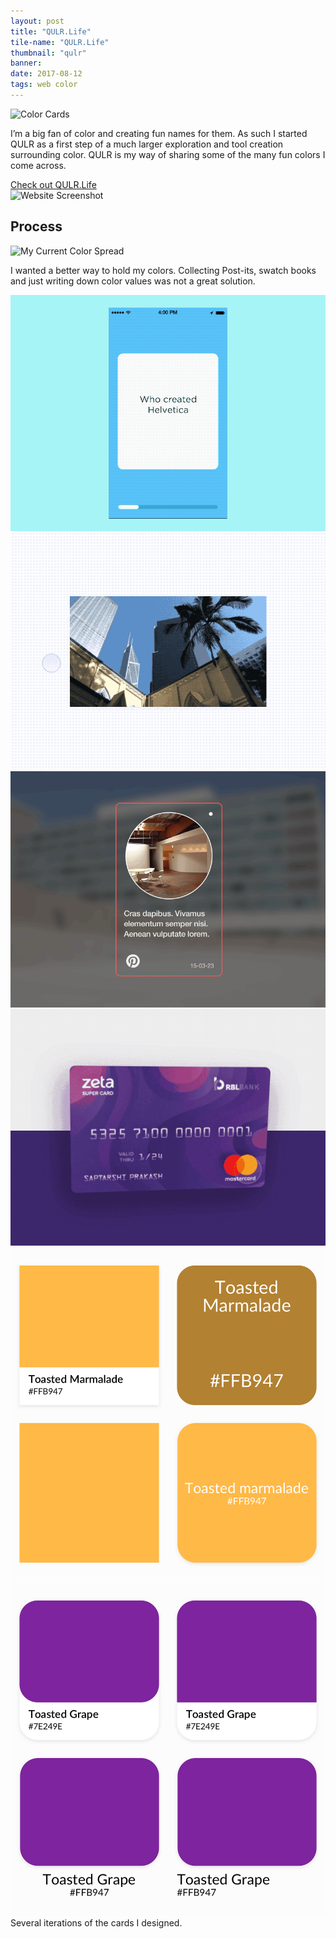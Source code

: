 ```yaml
---
layout: post
title: "QULR.Life"
tile-name: "QULR.Life"
thumbnail: "qulr"
banner:
date: 2017-08-12
tags: web color
---
```


<div class="image-container"><img src="../img/qulr/colorCards.png" alt="Color Cards"/></div>

I’m a big fan of color and creating fun names for them. As such I started QULR as a first step of a much larger exploration and tool creation surrounding color. QULR is my way of sharing some of the many fun colors I come across.

<div>
  <a target="_blank" href="http://QULR.Life">
      <div class="qulrButton contentButton"> Check out QULR.Life
      </div>
  </a>
</div>
<div class="image-container"><img src="../img/qulr/screenshot.png" alt="Website Screenshot"/></div>

## Process

<div class="image-container"><img src="../img/qulr/myInspiration.png" alt="My Current Color Spread"/></div>

I wanted a better way to hold my colors. Collecting Post-its, swatch books and just writing down color values was not a great solution.

<div class="grid-x grid-margin-y">
  <div class="small-6 medium-3 cell"><img src="../img/qulr/inspo1.gif" alt="Animation Inspiration"/></div>
  <div class="small-6 medium-3 cell"><img src="../img/qulr/inspo2.gif" alt="Animation Inspiration"/></div>
  <div class="small-6 medium-3 cell"><img src="../img/qulr/inspo3.gif" alt="Animation Inspiration"/></div>
  <div class="small-6 medium-3 cell"><img src="../img/qulr/inspo4.gif" alt="Animation Inspiration"/></div>
</div>

<div class="grid-x">
  <div class="cell medium-6">
    <img src="../img/qulr/tilevariationsmarmalade.png" alt="Tile Iterations Series">
  </div>
  <div class="cell medium-6">
    <img src="../img/qulr/tilevariationsgrape.png" alt="Tile Iterations Series">
  </div>
</div>
Several iterations of the cards I designed.
